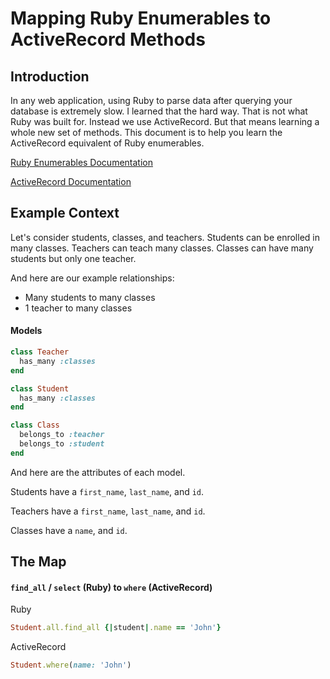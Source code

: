 # Mapping Ruby Enumerables to ActiveRecord Methods

## Introduction

In any web application, using Ruby to parse data after querying your database is extremely slow. I learned that the hard way. That is not what Ruby was built for. Instead we use ActiveRecord. But that means learning a whole new set of methods. This document is to help you learn the ActiveRecord equivalent of Ruby enumerables.

[Ruby Enumerables Documentation](https://ruby-doc.org/core-2.2.3/Enumerable.html)

[ActiveRecord Documentation](http://api.rubyonrails.org/classes/ActiveRecord/QueryMethods.html)

## Example Context
Let's consider students, classes, and teachers. Students can be enrolled in many classes. Teachers can teach many classes. Classes can have many students but only one teacher.


And here are our example relationships:

* Many students to many classes
* 1 teacher to many classes

#### Models
```ruby
class Teacher 
  has_many :classes
end

class Student 
  has_many :classes
end

class Class 
  belongs_to :teacher
  belongs_to :student 
end
```

And here are the attributes of each model.

Students have a `first_name`, `last_name`, and `id`.

Teachers have a `first_name`, `last_name`, and `id`.

Classes have a `name`, and `id`.


## The Map

#### `find_all` / `select` (Ruby) to `where` (ActiveRecord)

Ruby

```ruby
Student.all.find_all {|student|.name == 'John'}
```

ActiveRecord

```ruby
Student.where(name: 'John')
```



